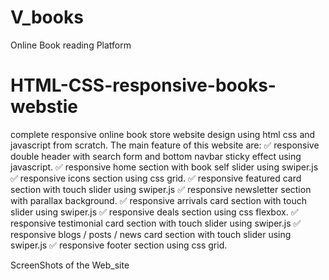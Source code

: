 # V_books
Online Book reading Platform
# HTML-CSS-responsive-books-webstie
complete responsive online book store website design using html css and  javascript from scratch.
The main feature of this website are: 
✅ responsive double header with search form and bottom navbar sticky effect using javascript. 
✅ responsive home section with book self slider using swiper.js 
✅ responsive icons section using css grid. 
✅ responsive featured card section with touch slider using swiper.js 
✅ responsive newsletter section with parallax background. 
✅ responsive arrivals card section with touch slider using swiper.js 
✅ responsive deals section using css flexbox. 
✅ responsive testimonial card section with touch slider using swiper.js 
✅ responsive  blogs / posts / news card section with touch slider using swiper.js 
✅ responsive footer section using css grid.


ScreenShots of the Web_site
